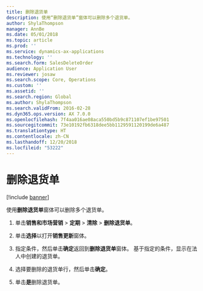 ```yaml
---
title: 删除退货单
description: 使用“删除退货单”窗体可以删除多个退货单。
author: ShylaThompson
manager: AnnBe
ms.date: 05/01/2018
ms.topic: article
ms.prod: ''
ms.service: dynamics-ax-applications
ms.technology: ''
ms.search.form: SalesDeleteOrder
audience: Application User
ms.reviewer: josaw
ms.search.scope: Core, Operations
ms.custom: ''
ms.assetid: ''
ms.search.region: Global
ms.author: ShylaThompson
ms.search.validFrom: 2016-02-28
ms.dyn365.ops.version: AX 7.0.0
ms.openlocfilehash: 7f4aa016ae08aca550bd5b9c871107ef1be97501
ms.sourcegitcommit: 73e10192fb6318dee5bb1129591120199de6a487
ms.translationtype: HT
ms.contentlocale: zh-CN
ms.lasthandoff: 12/20/2018
ms.locfileid: "53222"
---
```

# <a name="delete-a-return-order"></a>删除退货单 

[!include [banner](../includes/banner.md)]


使用**删除退货单**窗体可以删除多个退货单。

1.  单击**销售和市场营销** \> **定期** \> **清除** \> **删除退货单**。

2.  单击**选择**以打开**销售更新**窗体。

3.  指定条件，然后单击**确定**返回到**删除退货单**窗体。 基于指定的条件，显示在法人中创建的退货单。

4.  选择要删除的退货单行，然后单击**确定**。

5.  单击**是**删除退货单。



